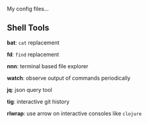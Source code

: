 My config files...

Shell Tools
-----------
**bat**: `cat` replacement

**fd**: `find` replacement

**nnn**: terminal based file explorer

**watch**: observe output of commands periodically 

**jq**: json query tool

**tig**: interactive git history

**rlwrap**: use arrow on interactive consoles like `clojure`
